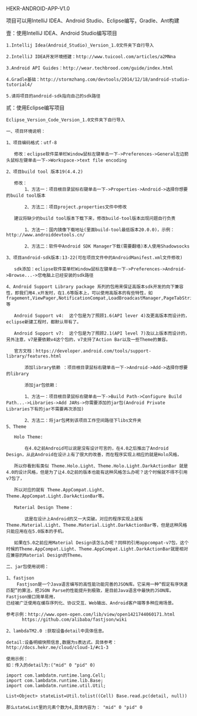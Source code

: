 HEKR-ANDROID-APP-V1.0 

项目可以用IntelliJ IDEA、Android Studio、Eclipse编写，Gradle、Ant构建

壹：使用IntelliJ IDEA、Android Studio编写项目

    1.Intellij Idea(Android_Studio)_Version_1.0文件夹下自行导入 

    2.IntelliJ IDEA开发环境搭建：http://www.tuicool.com/articles/a2MNna

    3.Android API Guides：http://wear.techbrood.com/guide/index.html

    4.Gradle基础：http://stormzhang.com/devtools/2014/12/18/android-studio-tutorial4/

    5.请将项目的android-sdk指向自己的sdk路径

贰：使用Eclipse编写项目

    Eclipse_Version_Code_Version_1.0文件夹下自行导入

    一、项目环境说明：

    1、项目编码格式：utf-8

	   修改：eclipse软件菜单栏Window鼠标左键单击一下->Preferences->General左边箭头鼠标左键单击一下->Workspace->text file encoding

    2、项目build tool 版本19(4.4.2)

	   修改：
	       1、方法一：项目根目录鼠标右键单击一下->Properties->Android->选择你想要的build tool版本
		
	       2、方法二：项目project.properties文件中修改

	   建议将缺少的build tool版本下载下来，修改build-tool版本出现问题自行负责

	       1、方法一：国内镜像下载地址(里面build-tool最低版本20.0.0)，示例：http://www.androiddevtools.cn/

	       2、方法二：软件中Android SDK Manager下载(需要翻墙)本人使用Shadowsocks

    3、项目android-sdk版本:13-22(可在项目文件中的AndroidManifest.xml文件修改)

	   sdk添加：eclipse软件菜单栏Window鼠标左键单击一下->Preferences->Android->Browse...->您电脑上已经安装的sdk路径

    4、Android Support Library package 系列的包用来保证高版本sdk开发的向下兼容性，即我们用4.x开发时，在1.6等版本上，可以使用高版本的有些特性，如fragement,ViewPager,NotificationCompat,LoadBroadcastManager,PageTabStrip,Loader,FileProvider等

	   Android Support v4:  这个包是为了照顾1.6(API lever 4)及更高版本而设计的，eclipse新建工程时，都默认带有了。

	   Android Support v7:  这个包是为了照顾2.1(API level 7)及以上版本而设计的，另外注意，v7是要依赖v4这个包的，v7支持了Action Bar以及一些Theme的兼容。

	   官方文档：https://developer.android.com/tools/support-library/features.html

           添加library依赖 ：项目根目录鼠标右键单击一下->Android->Add->选择你想要的library

           添加jar包依赖：

	       1、方法一：项目根目录鼠标右键单击一下->Build Path->Configure Build Path...->Libraries->Add JARs->你需要添加的jar包(Android Private Libraries下有的jar不需要再次添加)
		   
	       2、方法二：将jar包拷到该项目工作空间路径下libs文件夹
    5、Theme

	   Holo Theme:
		      
	       在4.0之前Android可以说是没有设计可言的，在4.0之后推出了Android Design，从此Android在设计上有了很大的改善，而在程序实现上相应的就是Holo风格，

	   所以你看到有类似 Theme.Holo.Light、Theme.Holo.Light.DarkActionBar 就是4.0的设计风格，但是为了让4.0之前的版本也能有这种风格怎么办呢？这个时候就不得不引用v7包了，

	   所以对应的就有 Theme.AppCompat.Light、Theme.AppCompat.Light.DarkActionBar等。

	   Material Design Theme：

	       这是在设计上Android的又一大突破。对应的程序实现上就有 Theme.Material.Light、Theme.Material.Light.DarkActionBar等，但是这种风格只能应用在在5.0版本的手机，

	   如果在5.0之前应用Material Design该怎么办呢？同样的引用appcompat-v7包，这个时候的Theme.AppCompat.Light、Theme.AppCompat.Light.DarkActionBar就是相对应兼容的Material Design的Theme。
    
    二、jar包使用说明：

    1、fastjson 
	    Fastjson是一个Java语言编写的高性能功能完善的JSON库。它采用一种“假定有序快速匹配”的算法，把JSON Parse的性能提升到极致，是目前Java语言中最快的JSON库。Fastjson接口简单易用，
	已经被广泛使用在缓存序列化、协议交互、Web输出、Android客户端等多种应用场景。
	
	参考示例：http://www.open-open.com/lib/view/open1421744060171.html
		  https://github.com/alibaba/fastjson/wiki

    2、lambdaTM2.0 :获取设备detail中具体信息。

	detail:设备明细快照信息,数据为s表达式。具体参考：http://docs.hekr.me/cloud/cloud-1/#c1-3
    
	使用示例：
	如：传入的detail为:("mid" 0 "pid" 0)

	import com.lambdatm.runtime.lang.Cell;
	import com.lambdatm.runtime.lib.Base;
	import com.lambdatm.runtime.util.Util;
	
	List<Object> stateList=Util.tolist((Cell) Base.read.pc(detail, null))

	那么stateList里的元素个数为4,具体内容为： "mid" 0 "pid" 0

	
        
        
        
